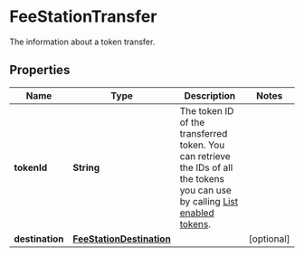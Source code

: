 

# FeeStationTransfer

The information about a token transfer.

## Properties

| Name | Type | Description | Notes |
|------------ | ------------- | ------------- | -------------|
|**tokenId** | **String** | The token ID of the transferred token. You can retrieve the IDs of all the tokens you can use by calling [List enabled tokens](https://www.cobo.com/developers/v2/api-references/wallets/list-enabled-tokens). |  |
|**destination** | [**FeeStationDestination**](FeeStationDestination.md) |  |  [optional] |



